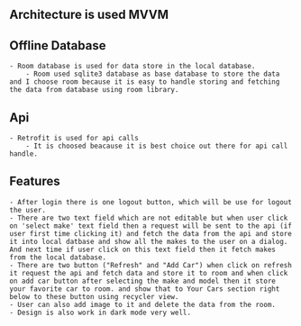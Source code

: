 
## Architecture is used MVVM

## Offline Database 
    - Room database is used for data store in the local database.
        - Room used sqlite3 database as base database to store the data and I choose room because it is easy to handle storing and fetching the data from database using room library.
## Api
    - Retrofit is used for api calls
        - It is choosed beacause it is best choice out there for api call handle.

## Features 
    - After login there is one logout button, which will be use for logout the user.
    - There are two text field which are not editable but when user click on 'select make' text field then a request will be sent to the api (if user first time clicking it) and fetch the data from the api and store it into local datbase and show all the makes to the user on a dialog. And next time if user click on this text field then it fetch makes from the local database.
    - There are two button ("Refresh" and "Add Car") when click on refresh it request the api and fetch data and store it to room and when click on add car button after selecting the make and model then it store your favorite car to room. and show that to Your Cars section right below to these button using recycler view.
    - User can also add image to it and delete the data from the room.
    - Design is also work in dark mode very well.
